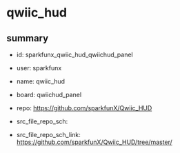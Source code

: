 # qwiic_hud
 
## summary 
* id: sparkfunx_qwiic_hud_qwiichud_panel
* user: sparkfunx
* name: qwiic_hud
* board: qwiichud_panel
* repo: https://github.com/sparkfunX/Qwiic_HUD



* src_file_repo_sch: 
* src_file_repo_sch_link: https://github.com/sparkfunX/Qwiic_HUD/tree/master/






